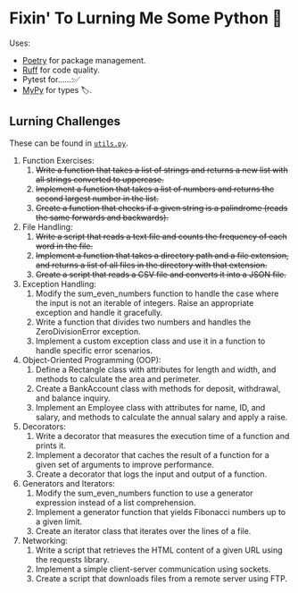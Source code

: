 # Fixin' To Lurning Me Some Python 🐍

Uses:

- [Poetry](https://python-poetry.org/) for package management.
- [Ruff](https://github.com/astral-sh/ruff) for code quality.
- Pytest for......:✅
- [MyPy](https://mypy-lang.org/) for types 🏷️.

## Lurning Challenges

These can be found in [`utils.py`](./playground/utils.py).

1. Function Exercises:
    1. ~~Write a function that takes a list of strings and returns a new list with all strings converted to uppercase.~~
    2. ~~Implement a function that takes a list of numbers and returns the second largest number in the list.~~
    3. ~~Create a function that checks if a given string is a palindrome (reads the same forwards and backwards).~~
2. File Handling:
    1. ~~Write a script that reads a text file and counts the frequency of each word in the file.~~
    2. ~~Implement a function that takes a directory path and a file extension, and returns a list of all files in the
       directory with that extension.~~
    3. ~~Create a script that reads a CSV file and converts it into a JSON file.~~
3. Exception Handling:
    1. Modify the sum_even_numbers function to handle the case where the input is not an iterable of integers. Raise an
       appropriate exception and handle it gracefully.
    2. Write a function that divides two numbers and handles the ZeroDivisionError exception.
    3. Implement a custom exception class and use it in a function to handle specific error scenarios.
4. Object-Oriented Programming (OOP):
    1. Define a Rectangle class with attributes for length and width, and methods to calculate the area and perimeter.
    2. Create a BankAccount class with methods for deposit, withdrawal, and balance inquiry.
    3. Implement an Employee class with attributes for name, ID, and salary, and methods to calculate the annual salary
       and apply a raise.
5. Decorators:
    1. Write a decorator that measures the execution time of a function and prints it.
    2. Implement a decorator that caches the result of a function for a given set of arguments to improve performance.
    3. Create a decorator that logs the input and output of a function.
6. Generators and Iterators:
    1. Modify the sum_even_numbers function to use a generator expression instead of a list comprehension.
    2. Implement a generator function that yields Fibonacci numbers up to a given limit.
    3. Create an iterator class that iterates over the lines of a file.
7. Networking:
    1. Write a script that retrieves the HTML content of a given URL using the requests library.
    2. Implement a simple client-server communication using sockets.
    3. Create a script that downloads files from a remote server using FTP.